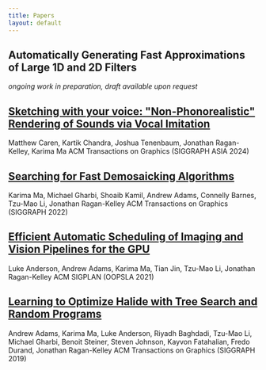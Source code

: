 ```yaml
---
title: Papers
layout: default
---
```


## Automatically Generating Fast Approximations of Large 1D and 2D Filters 
*ongoing work in preparation, draft available upon request*

## [Sketching with your voice: "Non-Phonorealistic" Rendering of Sounds via Vocal Imitation](https://arxiv.org/abs/2409.13507)
Matthew Caren, Kartik Chandra, Joshua Tenenbaum, Jonathan Ragan-Kelley, Karima Ma
ACM Transactions on Graphics (SIGGRAPH ASIA 2024)

## [Searching for Fast Demosaicking Algorithms](https://dl.acm.org/doi/full/10.1145/3508461)
Karima Ma, Michael Gharbi, Shoaib Kamil, Andrew Adams, Connelly Barnes, Tzu-Mao Li, Jonathan Ragan-Kelley
ACM Transactions on Graphics (SIGGRAPH 2022)

## [Efficient Automatic Scheduling of Imaging and Vision Pipelines for the GPU](https://dl.acm.org/doi/abs/10.1145/3485486)
Luke Anderson, Andrew Adams, Karima Ma, Tian Jin, Tzu-Mao Li, Jonathan Ragan-Kelley
ACM SIGPLAN (OOPSLA 2021)

## [Learning to Optimize Halide with Tree Search and Random Programs](https://dl.acm.org/doi/10.1145/3306346.3322967)
Andrew Adams, Karima Ma, Luke Anderson, Riyadh Baghdadi, Tzu-Mao Li, Michael Gharbi, Benoit Steiner, Steven Johnson, Kayvon Fatahalian, Fredo Durand, Jonathan Ragan-Kelley
ACM Transactions on Graphics (SIGGRAPH 2019)
